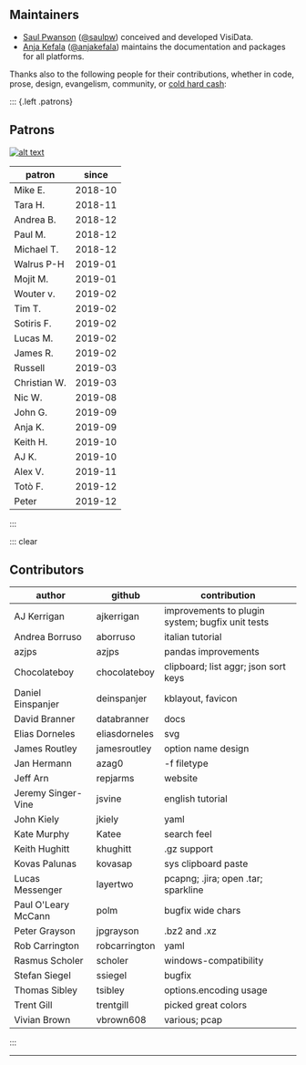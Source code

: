 ## Maintainers

- [Saul Pwanson](http://saul.pw) ([@saulpw](https://github.com/saulpw)) conceived and developed VisiData.
- [Anja Kefala](http://anja.kefala.info) ([@anjakefala](https://github.com/anjakefala)) maintains the documentation and packages for all platforms.

Thanks also to the following people for their contributions, whether in code, prose, design, evangelism, community, or [cold hard cash](https://www.patreon.com/saulpw):

::: {.left .patrons}

## Patrons

[![alt text][image]][hyperlink]

[hyperlink]: https://www.octoberswimmer.com/
[image]: /sponsors/october-swimmer.png

|patron              |since               |
|--------------------|--------------------|
|Mike E\.            |2018\-10            |
|Tara H\.            |2018\-11            |
|Andrea B\.          |2018\-12            |
|Paul M\.            |2018\-12            |
|Michael T\.         |2018\-12            |
|Walrus P\-H         |2019\-01            |
|Mojit M\.           |2019\-01            |
|Wouter v\.          |2019\-02            |
|Tim T\.             |2019\-02            |
|Sotiris F\.         |2019\-02            |
|Lucas M\.           |2019\-02            |
|James R\.           |2019\-02            |
|Russell             |2019\-03            |
|Christian W\.       |2019\-03            |
|Nic W\.             |2019\-08            |
|John G\.            |2019\-09            |
|Anja K\.            |2019\-09            |
|Keith H\.           |2019\-10            |
|AJ K\.              |2019\-10            |
|Alex V\.            |2019\-11            |
|Totò F\.            |2019\-12            |
|Peter               |2019\-12            |


:::

::: clear

## Contributors

|author              |github              |contribution        |
|--------------------|--------------------|--------------------|
|AJ Kerrigan         |ajkerrigan          |improvements to plugin system; bugfix unit tests|
|Andrea Borruso      |aborruso            |italian tutorial    |
|azjps               |azjps               |pandas improvements |
|Chocolateboy        |chocolateboy        |clipboard; list aggr; json sort keys|
|Daniel Einspanjer   |deinspanjer         |kblayout, favicon   |
|David Branner       |databranner         |docs                |
|Elias Dorneles      |eliasdorneles       |svg                 |
|James Routley       |jamesroutley        |option name design  |
|Jan Hermann         |azag0               |\-f filetype        |
|Jeff Arn            |repjarms            |website             |
|Jeremy Singer\-Vine |jsvine              |english tutorial    |
|John Kiely          |jkiely              |yaml                |
|Kate Murphy         |Katee               |search feel         |
|Keith Hughitt       |khughitt            |\.gz support        |
|Kovas Palunas       |kovasap             |sys clipboard paste |
|Lucas Messenger     |layertwo            |pcapng; \.jira; open \.tar; sparkline|
|Paul O'Leary McCann |polm                |bugfix wide chars   |
|Peter Grayson       |jpgrayson           |\.bz2 and \.xz      |
|Rob Carrington      |robcarrington       |yaml                |
|Rasmus Scholer      |scholer             |windows\-compatibility|
|Stefan Siegel       |ssiegel             |bugfix              |
|Thomas Sibley       |tsibley             |options\.encoding usage|
|Trent Gill          |trentgill           |picked great colors |
|Vivian Brown        |vbrown608           |various; pcap       |

:::

---
